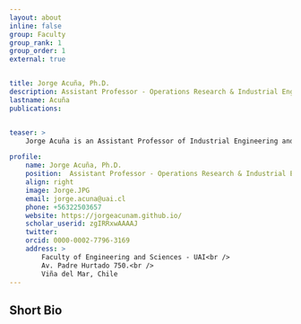 ```yaml
---
layout: about
inline: false
group: Faculty
group_rank: 1
group_order: 1
external: true


title: Jorge Acuña, Ph.D.
description: Assistant Professor - Operations Research & Industrial Engineering 
lastname: Acuña
publications: 


teaser: >
    Jorge Acuña is an Assistant Professor of Industrial Engineering and the founding director of the Health Systems Engineering Laboratory (HSE Lab) at Universidad Adolfo Ibáñez. He also holds a Courtesy Professor position at the University of South Florida (USF). His research focuses on developing and applying operations research and data science techniques to healthcare systems, seeking to improve patient outcomes, efficiency, fairness, and access. Throughout his career, he has developed mathematical models grounded in optimization, game theory, and stochastic programming to address challenges such as emergency department overcrowding, waiting lists, kidney transplants, hospital stays, food waste, surgery scheduling, and emergency medical services. Professor Acuña earned his Ph.D. (2021) and MSc. (2018) in Industrial Engineering from USF, and a B.S. in Industrial Engineering from Universidad de La Frontera (2015). Dr. Acuña has mentored graduate and undergraduate students in medicine and engineering.

profile:
    name: Jorge Acuña, Ph.D.
    position:  Assistant Professor - Operations Research & Industrial Engineering UAI
    align: right
    image: Jorge.JPG
    email: jorge.acuna@uai.cl
    phone: +56322503657
    website: https://jorgeacunam.github.io/
    scholar_userid: zgIRRxwAAAAJ
    twitter: 
    orcid: 0000-0002-7796-3169
    address: >
        Faculty of Engineering and Sciences - UAI<br />
        Av. Padre Hurtado 750.<br />        
        Viña del Mar, Chile
---
```



## Short Bio
